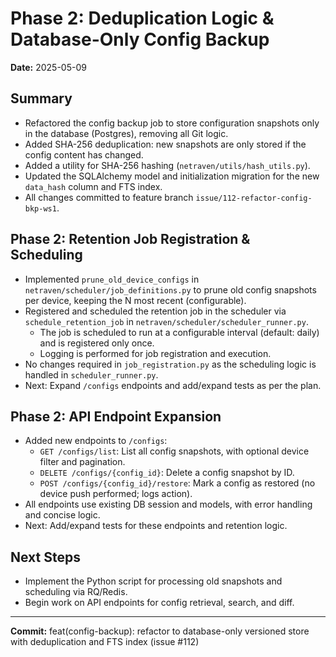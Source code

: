 # Phase 2: Deduplication Logic & Database-Only Config Backup

**Date:** 2025-05-09

## Summary
- Refactored the config backup job to store configuration snapshots only in the database (Postgres), removing all Git logic.
- Added SHA-256 deduplication: new snapshots are only stored if the config content has changed.
- Added a utility for SHA-256 hashing (`netraven/utils/hash_utils.py`).
- Updated the SQLAlchemy model and initialization migration for the new `data_hash` column and FTS index.
- All changes committed to feature branch `issue/112-refactor-config-bkp-ws1`.

## Phase 2: Retention Job Registration & Scheduling

- Implemented `prune_old_device_configs` in `netraven/scheduler/job_definitions.py` to prune old config snapshots per device, keeping the N most recent (configurable).
- Registered and scheduled the retention job in the scheduler via `schedule_retention_job` in `netraven/scheduler/scheduler_runner.py`.
    - The job is scheduled to run at a configurable interval (default: daily) and is registered only once.
    - Logging is performed for job registration and execution.
- No changes required in `job_registration.py` as the scheduling logic is handled in `scheduler_runner.py`.
- Next: Expand `/configs` endpoints and add/expand tests as per the plan.

## Phase 2: API Endpoint Expansion

- Added new endpoints to `/configs`:
    - `GET /configs/list`: List all config snapshots, with optional device filter and pagination.
    - `DELETE /configs/{config_id}`: Delete a config snapshot by ID.
    - `POST /configs/{config_id}/restore`: Mark a config as restored (no device push performed; logs action).
- All endpoints use existing DB session and models, with error handling and concise logic.
- Next: Add/expand tests for these endpoints and retention logic.

## Next Steps
- Implement the Python script for processing old snapshots and scheduling via RQ/Redis.
- Begin work on API endpoints for config retrieval, search, and diff.

---

**Commit:** feat(config-backup): refactor to database-only versioned store with deduplication and FTS index (issue #112)
